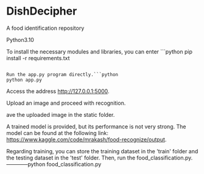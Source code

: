 # DishDecipher
A food identification repository

Python3.10

To install the necessary modules and libraries, you can enter ```python
pip install -r requirements.txt
``` in the directory.

Run the app.py program directly.```python
python app.py
```

Access the address http://127.0.0.1:5000.

Upload an image and proceed with recognition.

ave the uploaded image in the static folder.

A trained model is provided, but its performance is not very strong. The model can be found at the following link: https://www.kaggle.com/code/mrakash/food-recognize/output.

Regarding training, you can store the training dataset in the 'train' folder and the testing dataset in the 'test' folder. Then, run the food_classification.py.————python food_classification.py
